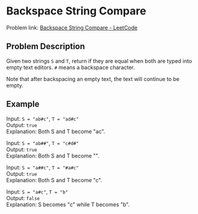 # Backspace String Compare

Problem link: [Backspace String Compare - LeetCode](https://leetcode.com/problems/backspace-string-compare/description/)

## Problem Description

Given two strings `S` and `T`, return if they are equal when both are typed into empty text editors. `#` means a backspace character.

Note that after backspacing an empty text, the text will continue to be empty.

## Example

Input: `S = "ab#c"`, `T = "ad#c"`  
Output: `true`  
Explanation: Both S and T become "ac".

Input: `S = "ab##"`, `T = "c#d#"`  
Output: `true`  
Explanation: Both S and T become "".

Input: `S = "a##c"`, `T = "#a#c"`  
Output: `true`  
Explanation: Both S and T become "c".

Input: `S = "a#c"`, `T = "b"`  
Output: `false`  
Explanation: S becomes "c" while T becomes "b".
